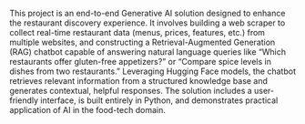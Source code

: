 This project is an end-to-end Generative AI solution designed to enhance the restaurant discovery experience. It involves building a web scraper to collect real-time restaurant data (menus, prices, features, etc.) from multiple websites, and constructing a Retrieval-Augmented Generation (RAG) chatbot capable of answering natural language queries like “Which restaurants offer gluten-free appetizers?” or “Compare spice levels in dishes from two restaurants.” Leveraging Hugging Face models, the chatbot retrieves relevant information from a structured knowledge base and generates contextual, helpful responses. The solution includes a user-friendly interface, is built entirely in Python, and demonstrates practical application of AI in the food-tech domain.
